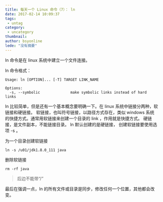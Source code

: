 ```yaml
---
title: 每天一个 Linux 命令（7）： ln
date: 2017-02-14 10:09:37
tags:
 - untag
category: 
 - uncategory
thumbnail: 
author: bsyonline
lede: "没有摘要"
---
```


ln 命令是在 linux 系统中建立一个文件连接。

<!-- more -->

ln 命令格式：

```
Usage: ln [OPTION]... [-T] TARGET LINK_NAME

Options:
  -s, --symbolic              make symbolic links instead of hard links
```

ln 比较简单，但是还有一个基本概念要明确一下。在 linux 系统中链接分两种，软链接和硬链接。
软链接，也叫符号链接，以路径方式存在，类似 windows 系统的快捷方式。通常用软链接来创建一个目录的 link ，作用就是快捷方式。
硬链接，是文件副本，不能链接目录。
ln 默认创建的是硬链接， 创建软链接要使用选项 -s 。

为一个目录创建软链接
```
ln -s /u01/jdk1.8.0_111 java
```

删除软链接
```
rm -rf java
```
>后边不能带“/”

最后在强调一点，ln 的所有文件或目录是同步，修改任何一个位置，其他都会改变。
